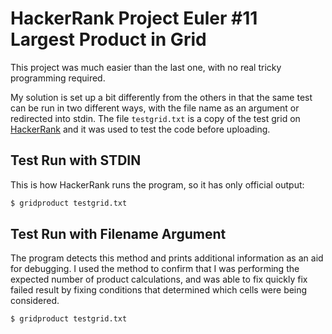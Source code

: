 # HackerRank Project Euler #11 Largest Product in Grid

This project was much easier than the last one, with no real tricky programming required.

My solution is set up a bit differently from the others in that the same test can be run
in two different ways, with the file name as an argument or redirected into stdin.  The
file `testgrid.txt` is a copy of the test grid on [HackerRank](https://www.hackerrank.com/contests/projecteuler/challenges/euler011)
and it was used to test the code before uploading.


## Test Run with STDIN

This is how HackerRank runs the program, so it has only official output:

~~~sh
$ gridproduct testgrid.txt
~~~

## Test Run with Filename Argument

The program detects this method and prints additional information as an aid for debugging.
I used the method to confirm that I was performing the expected number of product calculations,
and was able to fix quickly fix failed result by fixing conditions that determined which cells
 were being considered.

~~~sh
$ gridproduct testgrid.txt
~~~
